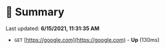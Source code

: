 # 📖 Summary
Last updated: **6/15/2021, 11:31:35 AM**

- `GET` [https://google.com](https://google.com) - **Up** (130ms)

